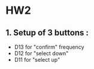 # HW2
## 1. Setup of 3 buttons : <br>
- D13 for "confirm" frequency<br>
- D12 for "select down"<br>
- D11 for "select up"<br>
